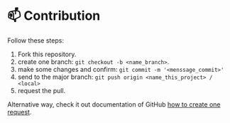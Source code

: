 # 📫 Contribution

Follow these steps:

1. Fork this repository.
2. create one branch: `git checkout -b <name_branch>`.
3. make some changes and confirm: `git commit -m '<menssage_commit>'`
4. send to the major branch: `git push origin <name_this_project> / <local>`
5. request the pull.

Alternative way, check it out documentation of GitHub [how to create one request](https://help.github.com/en/github/collaborating-with-issues-and-pull-requests/creating-a-pull-request).
